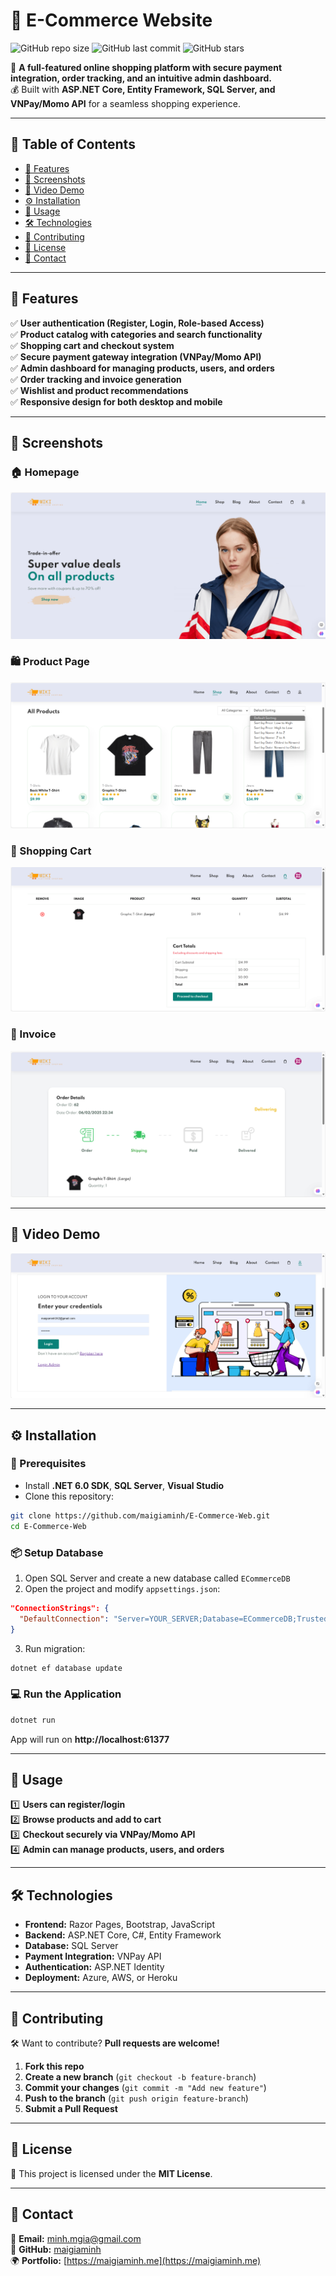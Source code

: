 # 🛒 E-Commerce Website

![GitHub repo size](https://img.shields.io/github/repo-size/maigiaminh/E-Commerce-Web?color=blue&style=flat-square)
![GitHub last commit](https://img.shields.io/github/last-commit/maigiaminh/E-Commerce-Web?color=green&style=flat-square)
![GitHub stars](https://img.shields.io/github/stars/maigiaminh/E-Commerce-Web?style=social)

📌 **A full-featured online shopping platform with secure payment integration, order tracking, and an intuitive admin dashboard.**  
💰 Built with **ASP.NET Core, Entity Framework, SQL Server, and VNPay/Momo API** for a seamless shopping experience.

---

## 📖 Table of Contents
- [🌟 Features](#-features)
- [📸 Screenshots](#-screenshots)
- [🎥 Video Demo](#-video-demo)
- [⚙️ Installation](#️-installation)
- [🚀 Usage](#-usage)
- [🛠 Technologies](#-technologies)
- [🙌 Contributing](#-contributing)
- [📄 License](#-license)
- [📩 Contact](#-contact)

---

## 🌟 Features
✅ **User authentication (Register, Login, Role-based Access)**  
✅ **Product catalog with categories and search functionality**  
✅ **Shopping cart and checkout system**  
✅ **Secure payment gateway integration (VNPay/Momo API)**  
✅ **Admin dashboard for managing products, users, and orders**  
✅ **Order tracking and invoice generation**  
✅ **Wishlist and product recommendations**  
✅ **Responsive design for both desktop and mobile**  

---

## 📸 Screenshots
### 🏠 Homepage
![Homepage Screenshot](https://raw.githubusercontent.com/maigiaminh/E-Commerce-Web/main/assets/images/ecommerce-homepage.png)

### 🛍️ Product Page
![Product Page Screenshot](https://raw.githubusercontent.com/maigiaminh/E-Commerce-Web/main/assets/images/ecommerce-product.png)

### 🛒 Shopping Cart
![Shopping Cart Screenshot](https://raw.githubusercontent.com/maigiaminh/E-Commerce-Web/main/assets/images/ecommerce-cart.png)

### 🧾 Invoice
![Invoice Screenshot](https://raw.githubusercontent.com/maigiaminh/E-Commerce-Web/main/assets/images/ecommerce-invoice.png)

---

## 🎥 Video Demo
[![Watch the video](https://raw.githubusercontent.com/maigiaminh/E-Commerce-Web/main/assets/images/ecommerce-demo-thumbnail.png)](https://raw.githubusercontent.com/maigiaminh/E-Commerce-Web/main/assets/videos/ecommerce-demo.mp4)

---

## ⚙️ Installation

### **🔧 Prerequisites**
- Install **.NET 6.0 SDK**, **SQL Server**, **Visual Studio**  
- Clone this repository:
```sh
git clone https://github.com/maigiaminh/E-Commerce-Web.git
cd E-Commerce-Web
```

### **📦 Setup Database**
1. Open SQL Server and create a new database called `ECommerceDB`
2. Open the project and modify `appsettings.json`:
```json
"ConnectionStrings": {
  "DefaultConnection": "Server=YOUR_SERVER;Database=ECommerceDB;Trusted_Connection=True;MultipleActiveResultSets=true"
}
```
3. Run migration:
```sh
dotnet ef database update
```

### **💻 Run the Application**
```sh
dotnet run
```
App will run on **http://localhost:61377**

---

## 🚀 Usage
1️⃣ **Users can register/login**  
2️⃣ **Browse products and add to cart**  
3️⃣ **Checkout securely via VNPay/Momo API**  
4️⃣ **Admin can manage products, users, and orders**  

---

## 🛠 Technologies
- **Frontend:** Razor Pages, Bootstrap, JavaScript
- **Backend:** ASP.NET Core, C#, Entity Framework
- **Database:** SQL Server
- **Payment Integration:** VNPay API
- **Authentication:** ASP.NET Identity
- **Deployment:** Azure, AWS, or Heroku

---

## 🙌 Contributing
🛠 Want to contribute? **Pull requests are welcome!**
1. **Fork this repo**  
2. **Create a new branch** (`git checkout -b feature-branch`)
3. **Commit your changes** (`git commit -m "Add new feature"`)
4. **Push to the branch** (`git push origin feature-branch`)
5. **Submit a Pull Request**

---

## 📄 License
📜 This project is licensed under the **MIT License**.

---

## 📩 Contact
📧 **Email:** minh.mgia@gmail.com  
🔗 **GitHub:** [maigiaminh](https://github.com/maigiaminh)  
🌍 **Portfolio:** [https://maigiaminh.me](https://maigiaminh.me)


